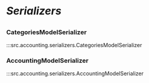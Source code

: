 # ***Serializers***

##

### CategoriesModelSerializer
:::src.accounting.serializers.CategoriesModelSerializer

### AccountingModelSerializer
:::src.accounting.serializers.AccountingModelSerializer
